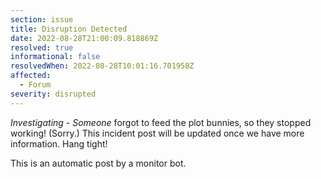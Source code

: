 ```yaml
---
section: issue
title: Disruption Detected
date: 2022-08-28T21:00:09.818869Z
resolved: true
informational: false
resolvedWhen: 2022-08-28T10:01:16.701958Z
affected:
  - Forum
severity: disrupted
---
```

*Investigating* - _Someone_ forgot to feed the plot bunnies, so they stopped working! (Sorry.) This incident post will be updated once we have more information. Hang tight!

This is an automatic post by a monitor bot.
        
